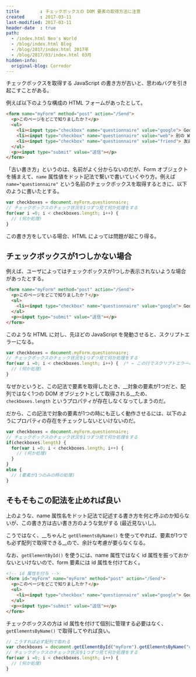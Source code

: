 ```yaml
---
title        : チェックボックスの DOM 要素の取得方法に注意
created      : 2017-03-11
last-modified: 2017-03-11
header-date  : true
path:
  - /index.html Neo's World
  - /blog/index.html Blog
  - /blog/2017/index.html 2017年
  - /blog/2017/03/index.html 03月
hidden-info:
  original-blog: Corredor
---
```


チェックボックスを取得する JavaScript の書き方が古いと、思わぬバグを引き起こすことがある。

例えば以下のような構成の HTML フォームがあったとして。

```html
<form name="myForm" method="post" action="/Send">
  <p>このページをどこで知りましたか？</p>
  <ul>
    <li><input type="checkbox" name="questionnaire" value="google"> Google 検索で</li>
    <li><input type="checkbox" name="questionnaire" value="web"> 別の Web サイトからのリンクで</li>
    <li><input type="checkbox" name="questionnaire" value="friend"> 友達に聞いた</li>
  </ul>
  <p><input type="submit" value="送信"></p>
</form>
```

「古い書き方」というのは、名前がよく分からないのだが、Form オブジェクトを捕まえて、`name` 属性値をドット記法で繋いで書いていくやり方。例えば `name="questionnaire"` という名前のチェックボックスを取得するときに、以下のように書いたとする。

```javascript
var checkboxes = document.myForm.questionnaire;
// チェックボックスのチェック状況を1つずつ見て何か処理をする
for(var i =0; i < checkboxes.length; i++) {
  // (何か処理)
}
```

この書き方をしている場合、HTML によっては問題が起こり得る。

## チェックボックスが1つしかない場合

例えば、ユーザによってはチェックボックスが1つしか表示されないような場合があったとする。

```html
<form name="myForm" method="post" action="/Send">
  <p>このページをどこで知りましたか？</p>
  <ul>
    <li><input type="checkbox" name="questionnaire" value="google"> Google 検索で</li>
  </ul>
  <p><input type="submit" value="送信"></p>
</form>
```

このような HTML に対し、先ほどの JavaScript を発動させると、スクリプトエラーになる。

```javascript
var checkboxes = document.myForm.questionnaire;
// チェックボックスのチェック状況を1つずつ見て何か処理をする
for(var i =0; i < checkboxes.length; i++) {  /* ← この行でスクリプトエラーになる */
  // (何か処理)
}
```

なぜかというと、この記法で要素を取得したとき、__対象の要素が1つだと、配列ではなく1つの DOM オブジェクトとして取得される__ため、`checkboxes.length` というプロパティが存在しなくなってしまうのだ。

だから、この記法で対象の要素が1つの時にも正しく動作させるには、以下のようにプロパティの存在をチェックしないといけないのだ。

```javascript
var checkboxes = document.myForm.questionnaire;
// チェックボックスのチェック状況を1つずつ見て何か処理をする
if(checkboxes.length) {
  for(var i =0; i < checkboxes.length; i++) {
    // (何か処理)
  }
}
else {
  // (要素が1つのみの時の処理)
}
```

## そもそもこの記法を止めれば良い

上のような、name 属性名をドット記法で記述する書き方を何と呼ぶのか知らないが、この書き方は古い書き方のような気がする (最近見ないし)。

こうではなく、__ちゃんと `getElementsByName()` を使ってやれば、要素が1つでも必ず配列で取得できる__ので、余計な考慮が要らなくなる。

なお、`getElementById()` を使うには、name 属性ではなく id 属性を振っておかないといけないので、form 要素には id 属性を付けておく。

```html
<!-- id 属性を付与 -->
<form id="myForm" name="myForm" method="post" action="/Send">
  <p>このページをどこで知りましたか？</p>
  <ul>
    <li><input type="checkbox" name="questionnaire" value="google"> Google 検索で</li>
  </ul>
  <p><input type="submit" value="送信"></p>
</form>
```

チェックボックスの方は id 属性を付けて個別に管理する必要はなく、`getElementsByName()` で取得してやれば良い。

```javascript
// こうすれば必ず配列で取れる
var checkboxes = document.getElementById("myForm").getElementsByName("questionnaire");
// チェックボックスのチェック状況を1つずつ見て何か処理をする
for(var i =0; i < checkboxes.length; i++) {
  // (何か処理)
}
```
